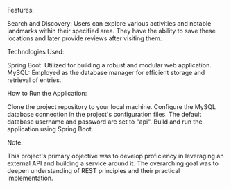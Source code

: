 Features:

Search and Discovery: Users can explore various activities and notable landmarks within their specified area. They have the ability to save these locations and later provide reviews after visiting them.

Technologies Used:

Spring Boot: Utilized for building a robust and modular web application.
MySQL: Employed as the database manager for efficient storage and retrieval of entries.

How to Run the Application:

Clone the project repository to your local machine.
Configure the MySQL database connection in the project's configuration files. The default database username and password are set to "api".
Build and run the application using Spring Boot.

Note:

This project's primary objective was to develop proficiency in leveraging an external API and building a service around it. The overarching goal was to deepen understanding of REST principles and their practical implementation.

